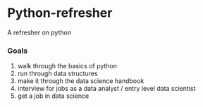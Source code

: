 # Python-refresher
A refresher on python

### Goals  
1. walk through the basics of python
2. run through data structures
3. make it through the data science handbook
4. interview for jobs as a data analyst / entry level data scientist
5. get a job in data science
